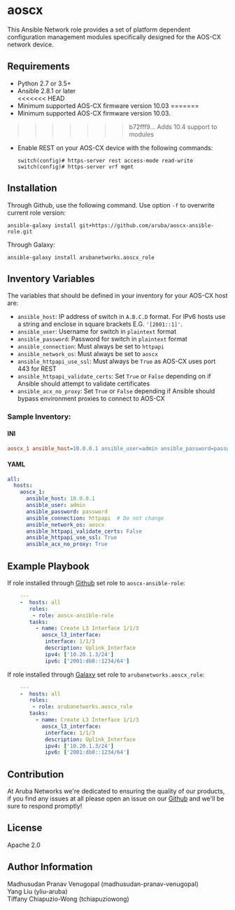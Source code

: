
aoscx
=========

This Ansible Network role provides a set of platform dependent configuration
 management modules specifically designed for the AOS-CX network device.

Requirements
------------

* Python 2.7 or 3.5+
* Ansible 2.8.1 or later  
<<<<<<< HEAD
* Minimum supported AOS-CX firmware version 10.03
=======
* Minimum supported AOS-CX firmware version 10.03.
>>>>>>> b72fff9... Adds 10.4 support to modules
* Enable REST on your AOS-CX device with the following commands:
    ```
    switch(config)# https-server rest access-mode read-write
    switch(config)# https-server vrf mgmt
    ```

Installation
------------

Through Github, use the following command. Use option `-f` to overwrite current role version:

```
ansible-galaxy install git+https://github.com/aruba/aoscx-ansible-role.git
```

Through Galaxy:

```
ansible-galaxy install arubanetworks.aoscx_role
```

Inventory Variables
--------------

The variables that should be defined in your inventory for your AOS-CX host are:

* `ansible_host`: IP address of switch in `A.B.C.D` format. For IPv6 hosts use a string and enclose in square brackets E.G. `'[2001::1]'`.
* `ansible_user`: Username for switch in `plaintext` format  
* `ansible_password`: Password for switch in `plaintext` format  
* `ansible_connection`: Must always be set to `httpapi`  
* `ansible_network_os`: Must always be set to `aoscx`  
* `ansible_httpapi_use_ssl`: Must always be `True` as AOS-CX uses port 443 for REST  
* `ansible_httpapi_validate_certs`: Set `True` or `False` depending on if Ansible should attempt to validate certificates  
* `ansible_acx_no_proxy`: Set `True` or `False` depending if Ansible should bypass environment proxies to connect to AOS-CX  

### Sample Inventory:

#### INI

```INI
aoscx_1 ansible_host=10.0.0.1 ansible_user=admin ansible_password=password ansible_connection=httpapi ansible_network_os=aoscx ansible_httpapi_validate_certs=False ansible_httpapi_use_ssl=True ansible_acx_no_proxy=True
```

#### YAML

```yaml
all:
  hosts:
    aoscx_1:
      ansible_host: 10.0.0.1
      ansible_user: admin
      ansible_password: password
      ansible_connection: httpapi  # Do not change
      ansible_network_os: aoscx
      ansible_httpapi_validate_certs: False
      ansible_httpapi_use_ssl: True
      ansible_acx_no_proxy: True
```

Example Playbook
----------------

If role installed through [Github](https://github.com/aruba/aoscx-ansible-role)
set role to `aoscx-ansible-role`:

```yaml
    ---
    -  hosts: all
       roles:
        - role: aoscx-ansible-role
       tasks:
         - name: Create L3 Interface 1/1/3
           aoscx_l3_interface:
            interface: 1/1/3
            description: Uplink_Interface
            ipv4: ['10.20.1.3/24']
            ipv6: ['2001:db8::1234/64']
```

If role installed through [Galaxy](https://galaxy.ansible.com/arubanetworks/aoscx_role)
set role to `arubanetworks.aoscx_role`:

```yaml
    ---
    -  hosts: all
       roles:
        - role: arubanetworks.aoscx_role
       tasks:
         - name: Create L3 Interface 1/1/3
           aoscx_l3_interface:
            interface: 1/1/3
            description: Uplink_Interface
            ipv4: ['10.20.1.3/24']
            ipv6: ['2001:db8::1234/64']
```

Contribution
-------
At Aruba Networks we're dedicated to ensuring the quality of our products, if you find any
issues at all please open an issue on our [Github](https://github.com/aruba/aoscx-ansible-role) and we'll be sure to respond promptly!


License
-------

Apache 2.0

Author Information
------------------
Madhusudan Pranav Venugopal (madhusudan-pranav-venugopal)  
Yang Liu (yliu-aruba)  
Tiffany Chiapuzio-Wong (tchiapuziowong)  
